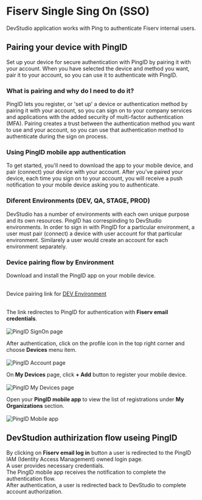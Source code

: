 # Fiserv Single Sing On (SSO)

DevStudio application works with Ping to authenticate Fiserv internal users.

## Pairing your device with PingID

Set up your device for secure authentication with PingID by pairing it with your account. When you have selected the device and method you want, pair it to your account, so you can use it to authenticate with PingID.

### What is pairing and why do I need to do it?

PingID lets you register, or 'set up' a device or authentication method by pairing it with your account, so you can sign on to your company services and applications with the added security of multi-factor authentication (MFA). 
Pairing creates a trust between the authentication method you want to use and your account, so you can use that authentication method to authenticate during the sign on process.

### Using PingID mobile app authentication

To get started, you'll need to download the app to your mobile device, and pair (connect) your device with your account. After you've paired your device, each time you sign on to your account, you will receive a push notification to your mobile device asking you to authenticate.

### Diferent Environments (DEV, QA, STAGE, PROD)

DevStudio has a number of environments with each own unique purpose and its own resources. PingID has correspinding to DevStudio environments. In order to sign in with PingID for a particular environment, a user must pair (connect) a device with user account for that particular environment. Similarely a user would create an account for each environment separately.

### Device pairing flow by Environment

Download and install the PingID app on your mobile device.<br><br>

Device pairing link for [DEV Environment](https://desktop.pingone.com/fiservdev)<br><br>

The link redirectes to PingID for authentication with **Fiserv email credentials**.<br><br>
![PingID SignOn page](../assets/images/sso/ping-signon.png)

After authentication, click on the profile icon in the top right corner and choose **Devices** menu item.<br><br>
![PingID Account page](../assets/images/sso/ping-profile.png)

On **My Devices** page, click **+ Add** button to register your mobile device.<br><br>
![PingID My Devices page](../assets/images/sso/ping-add-devices.png)

Open your **PingID mobile app** to view the list of registrations under **My Organizations** section.<br><br>
![PingID Mobile app](../assets/images/sso/ping-mobile.png)


## DevStudion authirization flow useing PingID

By clicking on **Fiserv email log in** button a user is redirected to the PingID IAM (Identity Access Management) owned login page.<br>
A user provides necessary credentials.<br>
The PingID mobile app receives the notification to complete the authentication flow.<br>
After authentication, a user is redirected back to DevStudio to complete account authorization.

